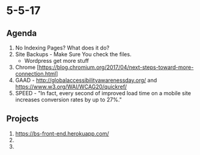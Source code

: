 # 5-5-17 

## Agenda 
1. No Indexing Pages? What does it do?
2. Site Backups - Make Sure You check the files. 
    - Wordpress get more stuff
3. Chrome [https://blog.chromium.org/2017/04/next-steps-toward-more-connection.html]
4. GAAD - http://globalaccessibilityawarenessday.org/   and https://www.w3.org/WAI/WCAG20/quickref/
5. SPEED - "In fact, every second of improved load time on a mobile site increases conversion rates by up to 27%."

## Projects 
1. https://bs-front-end.herokuapp.com/
2.
3.
